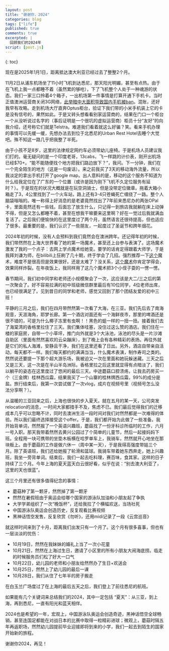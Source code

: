 ```yaml
---
layout: post
title: "谢谢你，2024"
categories: blog
tags: ["life"]
published: true
comments: true
excerpted: |
  回顾我们的2024年
script: [post.js]
---
```

{: toc}

现在是2025年1月1日，距离抵达澳大利亚已经过去了整整2个月。

11月2日从浦东机场坐了11小时飞机到达悉尼，那天阳光明媚，甚至有点热。由于在飞机上我一点都睡不着（虽然累的够呛），下了飞机整个人处于一种魂游的状态。我们一家三口拎着4个箱子，一出机场第一件事情是打算开通下手机卡。当时正值澳洲运营商关闭3G网络，[此举暗中大面积导致国内手机被ban](https://www.reddit.com/r/Xiaomi/comments/1de2d0z/3g_telstra_shutdown_xiaomi_phones_australia/)。混账，还好我早有攻略。走到机场大厅直奔Optus柜台，验证下我们带的小米手机装上它的卡是没有信号的，果然如此。于是又转头想看看别家运营商的，结果在门口一个柜台一个从没听说过名字的（事后证明是一个很坑的虚拟运营商）柜员十分“友好”的向我介绍，还号称它们就是Telstra。难道我们看着就这么好骗？笑。看来手机办理的事情可以先缓一缓，先想办法去到位于北悉尼的Urban Rest Hotel去睡个大觉吧。殊不知这一路几乎把我整了半死。

由于小孩不足8岁，这里的法律规定网约车必须带幼儿座椅。于是机场人员建议我们打的。毫无疑问的是一个印度老哥，13cabs，飞一样跳的计价表，刚开出机场已经$70+。“能不能随便找个地方把我们路边放下？”，我问。下一分钟，我们在一个完全陌生的地方（这是一句废话）。来之前我买了3天的移动海外流量，所以我淡定的拿出手机打开了google map。出人意料的是，移动的这个服务不知道为什么给我定位在了广东的一个位置（或许是因为刚下飞机不久定位服务有延时？）。于是现在的状况大概就是在玩空洞骑士，但是没带定位徽章。拖着大箱小箱走了3，4公里找到了一个火车站，路上还有3-4只苍蝇死亡缠绕了一路。整个人脑袋嗡嗡的。唯一称得上好消息的是老婆竟然找出了7年前来悉尼办的两张OPal卡，里面竟然还有一些钱。后面忘了放生什么，只记得一到旅店我就躺在床上动弹不得，但是又怎么都睡不着，甚至在想我干嘛要来这里啊？好在一觉过后我就满血复活了。之后我们便愉快的在这里度过了两个月，虽然语言还很待提高，但也适应了很多。最重要的是，我们认识了一些朋友，一起度过了圣诞节和跨年烟花。

2024年初的时候，没有人会预料到我们竟然会在澳洲跨年。还记得年初的时候，我们带然然在上海大世界看了她的第一场魔术，甚至还上台参与表演了。这场魔术激发了我的一个点子：去网上学点魔术给她变。要学的话肯定得跟着大师学，于是我拜刘谦为师，在bilibili上狂刷了几十期，终于学会了几招。强烈推荐一下[这个](https://www.bilibili.com/video/BV1xh4y1Z7vv/?spm_id_from=333.999.0.0)魔术，难度不是很高但是效果很好。还是太难了？没关系，[这个魔术](https://www.bilibili.com/video/BV1kf4y197FT?spm_id_from=333.788.videopod.sections&vd_source=9eee04a3d4aa3a31ebfd9b5b84003578)你肯定学得会，效果同样炸裂。在年夜饭上，我同样用了这几个魔术把3个小侄子耍的一愣一愣。

春节期间，我们初中同学和老师还小规模聚会了一次，这应该是大二/三之后的第一次聚会了。好不容易拉满的初中班级微信群里最后有10位同学，4位老师出席，也已经很满足了。见到昔日的同学和老师，感觉又回到了那个团结友爱的初中三班！

平静的三月之后，我们在四月带然然第一次看了大海，在三亚。我们先后去了南海观音，天涯海角，耶梦长廊。第一个酒店对面还有一个海鲜夜市，那里的啤酒还是很不错的，可是为什么椰子冻里有虫啊！！黑色的蛆一样的一扭一扭。接着我们去了海棠湾的香格里拉住了三天。我们集体哇塞，没住过这么赞的酒店。我们住在一楼的家庭房，自带一个小草坪，推门向外就是3个大泳池，泳池的尽头是一片沙滩自助区（里面有然然喜欢的云朵蹦床），到了晚上会有各种精彩的表扬。再往外就是它们的私人海滩，安静且干净，我们在这里还看了日出。另外，酒店自带亲自活动，每天都不一样。我们每天都约的满满当当，什么魔术表演，制作寿司之类的。然然说还要提一下那个超大游乐场，我被迫又一次在里面和她玩躲迷藏。三天之后又是三天，这一次是在半山半岛洲际。香格里拉之后这里就显得有点暗淡了，我们以躺平的姿态在这里度过了悠闲的最后三天。中途蘑菇口腔溃疡，让我去药房买一个（三金牌）桂林西瓜霜，结果我买了一个山寨的桂林牌西瓜霜，99%的成分是盐。旅行结束后，我第一次尝试做了一次vlog，成片在视频号里（视频号怎么没法分享啊？）。

从温暖的三亚回来之后，上海也很快的步入夏天。就在五月的某一天，公司突发relocation的消息，一时间大家都措手不及，焦虑不已。我们最后觉得我们的迁移成本几乎可以忽略不计，同时去澳洲生活一段时间对我们对然然都是一次难得的体验。所以我们最终选择接受这个offer。于是，我们都开始为此做了一些准备。我开始背单词，然然报了一个英语兴趣班，蘑菇找了一份牙科诊所临时的工作，六月一号入职。那天我带着然然去黄兴公园过了个简单的儿童节，然后一起接妈妈下班。全程用一块可携带的坐垫木板横在哈罗单车上，我骑车，然然就开心地坐在那块板上。由于蘑菇的工作是做六休一（周中某一天），于是我得高强度带娃三个月。除了英语班，我们还给她报了轮滑和篮球。我骑车带着她东西奔走，她上兴趣班，我坐一旁背单词。结束后，我们一起去吃料理，赛百味，食其家。这样的日子持续了三个月。今年上海的夏天蓝天白云很好看，似乎在说：“别去澳大利亚了，这里的天也很蓝”。

这三个月里还有很多值得纪念的事情：

- 蘑菇种了第一颗牙，然然掉了第一颗牙
- 然然在暑假班由于奥运会给哪个国家的游泳队加油和小朋友起了争执
- 大学学弟组织了一次“晚饭杯”，还给我拉了个横幅欢送，当场社死
- 中国游泳队奥运会创造历史，反复观看比赛视频
- 黑神话悟空发售，反复欣赏《勿听》，还用midi记录了一段《云宫巡音》

就这样时间来到了十月，距离我们出发只有一个月了。这个月有很多喜事，但也有一层淡淡的忧伤：
- 10月19日，然然在我妹妹的婚礼上当了一次小花童
- 10月21日，然然在上海过生日，邀请了小区里的所有小朋友大闹海底捞。临走的时候服务员们松了好大一口气
- 10月22日，幼儿园的老师和小朋友给然然办了生日+欢送会
- 10月25日，然然上了幼儿园的最后一课
- 10月28日，我们从住了七年半的房子搬走

在白玉兰广场度过了在上海的最后五天之后，我们登上了前往悉尼的航班。

如果能有几个关键词来总结我们的2024，其中一定包括 “夏天”：从三亚，到上海，再到悉尼，一直有阳光和蓝天相伴。

2024也是希望的一年，宏观上，中国游泳队奥运会创造奇迹，黑神话悟空全球畅销，甚至连国足都能在对战日本的比赛中取得一粒精彩进球；微观上，蘑菇时隔五年再返职场，然然幼儿园提前毕业迎接即将到来的小学，我们一起去到陌生的国家开始新的旅程。

谢谢你2024，再见！
